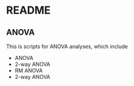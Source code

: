 README
================

## ANOVA

This is scripts for ANOVA analyses, which include

-   ANOVA
-   2-way ANOVA
-   RM ANOVA
-   2-way ANOVA
